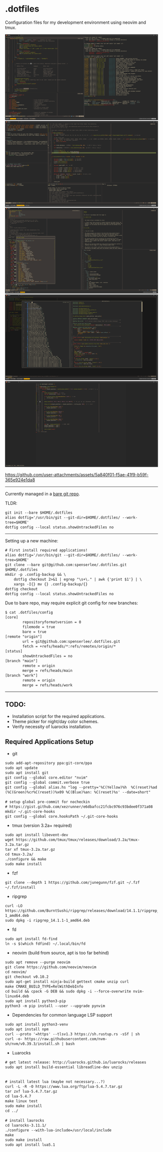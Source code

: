 # .dotfiles

Configuration files for my development environment using neovim and tmux.

![nvim and terminal](./.config/dotshowcase/preview_01.png?raw=true "Preview nvim and terminal splits")
![nvim DAP debugging](./.config/dotshowcase/preview_02.png?raw=true "Preview nvim DAP")
![nvim LSP showcase](./.config/dotshowcase/preview_03.png?raw=true "Preview nvim LSP macro expansion capabilities")
![nvim FZF file search](./.config/dotshowcase/preview_04.png?raw=true "Preview nvim fuzzy git file search")
![nvim ZEN mode](./.config/dotshowcase/preview_06.png?raw=true "Preview nvim zen mode")

https://github.com/user-attachments/assets/5a840f01-f5ae-41f9-b59f-365e924e1da8

---

Currently managed in a [bare git repo](https://www.atlassian.com/git/tutorials/dotfiles).

TLDR:

    git init --bare $HOME/.dotfiles
    alias dotfig='/usr/bin/git --git-dir=$HOME/.dotfiles/ --work-tree=$HOME'
    dotfig config --local status.showUntrackedFiles no

---

Setting up a new machine:

    # First install required applications!
    alias dotfig='/usr/bin/git --git-dir=$HOME/.dotfiles/ --work-tree=$HOME'
    git clone --bare git@github.com:spenserlee/.dotfiles.git $HOME/.dotfiles
    mkdir -p .config-backup && \
        dotfig checkout 2>&1 | egrep "\s+\." | awk {'print $1'} | \
        xargs -I{} mv {} .config-backup/{}
    dotfig checkout
    dotfig config --local status.showUntrackedFiles no

Due to bare repo, may require explicit git config for new branches:

    $ cat .dotfiles/config
    [core]
            repositoryformatversion = 0
            filemode = true
            bare = true
    [remote "origin"]
            url = git@github.com:spenserlee/.dotfiles.git
            fetch = +refs/heads/*:refs/remotes/origin/*
    [status]
            showUntrackedFiles = no
    [branch "main"]
            remote = origin
            merge = refs/heads/main
    [branch "work"]
            remote = origin
            merge = refs/heads/work

---

## TODO:

* Installation script for the required applications.
* Theme picker for night/day color schemes.
* Verify necessity of luarocks installation.


## Required Applications Setup

* git
```
sudo add-apt-repository ppa:git-core/ppa
sudo apt update
sudo apt install git
git config --global core.editor "nvim"
git config --global commit.verbose true
git config --global alias.hs "log --pretty='%C(Yellow)%h  %C(reset)%ad (%C(Green)%cr%C(reset))%x09 %C(Blue)%an: %C(reset)%s' --date=short"

# setup global pre-commit for nocheckin
# https://gist.github.com/xezrunner/e6dbafcc21fcbc976c93bdee0f371a08
mkdir ~/.git-core-hooks
git config --global core.hooksPath ~/.git-core-hooks
```
* tmux (version 3.2a+ required)
```
sudo apt install libevent-dev
wget https://github.com/tmux/tmux/releases/download/3.2a/tmux-3.2a.tar.gz
tar xf tmux-3.2a.tar.gz
cd tmux-3.2a/
./configure && make
sudo make install
```
* fzf
```
git clone --depth 1 https://github.com/junegunn/fzf.git ~/.fzf
~/.fzf/install
```
* ripgrep
```
curl -LO https://github.com/BurntSushi/ripgrep/releases/download/14.1.1/ripgrep_14.1.1-1_amd64.deb
sudo dpkg -i ripgrep_14.1.1-1_amd64.deb
```
* fd
```
sudo apt install fd-find
ln -s $(which fdfind) ~/.local/bin/fd
```
* neovim (build from source, apt is too far behind)
```
sudo apt remove --purge neovim
git clone https://github.com/neovim/neovim
cd neovim/
git checkout v0.10.2
sudo apt-get install ninja-build gettext cmake unzip curl
make CMAKE_BUILD_TYPE=RelWithDebInfo
cd build && cpack -G DEB && sudo dpkg -i --force-overwrite nvim-linux64.deb
sudo apt install python3-pip
python3 -m pip install --user --upgrade pynvim
```
* Dependencies for common language LSP support
```
sudo apt install python3-venv
sudo apt install npm
curl --proto '=https' --tlsv1.3 https://sh.rustup.rs -sSf | sh
curl -o- https://raw.githubusercontent.com/nvm-sh/nvm/v0.39.3/install.sh | bash
```
* Luarocks
```
# get latest release: http://luarocks.github.io/luarocks/releases
sudo apt install build-essential libreadline-dev unzip


# install latest lua (maybe not necessary...?)
curl -L -R -O https://www.lua.org/ftp/lua-5.4.7.tar.gz
tar zxf lua-5.4.7.tar.gz
cd lua-5.4.7
make linux test
sudo make install
cd ../

# install laurocks
cd luarocks-3.11.1/
./configure --with-lua-include=/usr/local/include
make
sudo make install
sudo apt install lua5.1
```
